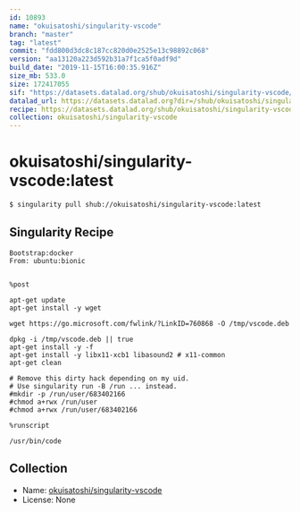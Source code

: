 ```yaml
---
id: 10893
name: "okuisatoshi/singularity-vscode"
branch: "master"
tag: "latest"
commit: "fdd800d3dc8c187cc820d0e2525e13c98892c068"
version: "aa13120a223d592b31a7f1ca5f0adf9d"
build_date: "2019-11-15T16:00:35.916Z"
size_mb: 533.0
size: 172417055
sif: "https://datasets.datalad.org/shub/okuisatoshi/singularity-vscode/latest/2019-11-15-fdd800d3-aa13120a/aa13120a223d592b31a7f1ca5f0adf9d.sif"
datalad_url: https://datasets.datalad.org?dir=/shub/okuisatoshi/singularity-vscode/latest/2019-11-15-fdd800d3-aa13120a/
recipe: https://datasets.datalad.org/shub/okuisatoshi/singularity-vscode/latest/2019-11-15-fdd800d3-aa13120a/Singularity
collection: okuisatoshi/singularity-vscode
---
```


# okuisatoshi/singularity-vscode:latest

```bash
$ singularity pull shub://okuisatoshi/singularity-vscode:latest
```

## Singularity Recipe

```singularity
Bootstrap:docker
From: ubuntu:bionic


%post

apt-get update
apt-get install -y wget

wget https://go.microsoft.com/fwlink/?LinkID=760868 -O /tmp/vscode.deb

dpkg -i /tmp/vscode.deb || true
apt-get install -y -f
apt-get install -y libx11-xcb1 libasound2 # x11-common
apt-get clean

# Remove this dirty hack depending on my uid.
# Use singularity run -B /run ... instead.
#mkdir -p /run/user/683402166
#chmod a+rwx /run/user
#chmod a+rwx /run/user/683402166

%runscript

/usr/bin/code
```

## Collection

 - Name: [okuisatoshi/singularity-vscode](https://github.com/okuisatoshi/singularity-vscode)
 - License: None

